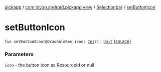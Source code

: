 [pickapp](../../index.md) / [com.lovoo.android.pickapp.view](../index.md) / [Selectionbar](index.md) / [setButtonIcon](./set-button-icon.md)

# setButtonIcon

`fun setButtonIcon(@DrawableRes icon: `[`Int`](https://kotlinlang.org/api/latest/jvm/stdlib/kotlin/-int/index.html)`?): `[`Unit`](https://kotlinlang.org/api/latest/jvm/stdlib/kotlin/-unit/index.html) [(source)](https://github.com/lovoo/android-pickpic/blob/master/pickapp/src/main/kotlin/com/lovoo/android/pickapp/view/Selectionbar.kt#L116)

### Parameters

`icon` - the button icon as ResourceId or null